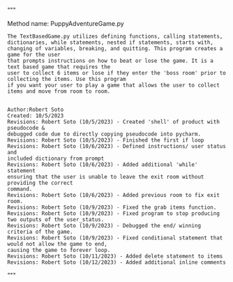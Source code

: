 """

Method name: PuppyAdventureGame.py

    The TextBasedGame.py utilizes defining functions, calling statements,
    dictionaries, while statements, nested if statements, starts with,
    changing of variables, breaking, and quitting. This program creates a game for the user
    that prompts instructions on how to beat or lose the game. It is a text based game that requires the
    user to collect 6 items or lose if they enter the 'boss room' prior to collecting the items. Use this program
    if you want your user to play a game that allows the user to collect items and move from room to room.


    Author:Robert Soto
    Created: 10/5/2023
    Revisions: Robert Soto (10/5/2023) - Created 'shell' of product with pseudocode &
    debugged code due to directly copying pseudocode into pycharm.
    Revisions: Robert Soto (10/5/2023) - Finished the first if loop
    Revisions: Robert Soto (10/6/2023) - Defined instructions/ user status and
    included dictionary from prompt
    Revisions: Robert Soto (10/6/2023) - Added additional 'while' statement
    ensuring that the user is unable to leave the exit room without providing the correct
    command.
    Revisions: Robert Soto (10/6/2023) - Added previous room to fix exit room.
    Revisions: Robert Soto (10/9/2023) - Fixed the grab items function.
    Revisions: Robert Soto (10/9/2023) - Fixed program to stop producing two outputs of the user_status.
    Revisions: Robert Soto (10/9/2023) - Debugged the end/ winning criteria of the game.
    Revisions: Robert Soto (10/9/2023) - Fixed conditional statement that would not allow the game to end,
    causing the game to forever loop.
    Revisions: Robert Soto (10/11/2023) - Added delete statement to items
    Revisions: Robert Soto (10/12/2023) - Added additional inline comments

"""
